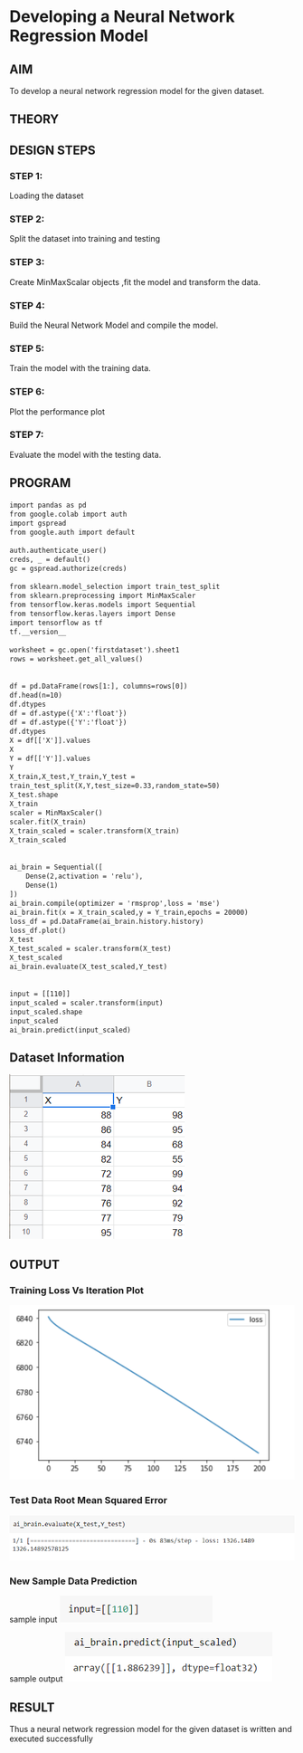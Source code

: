 # Developing a Neural Network Regression Model

## AIM

To develop a neural network regression model for the given dataset.

## THEORY


## DESIGN STEPS

### STEP 1:

Loading the dataset

### STEP 2:

Split the dataset into training and testing

### STEP 3:

Create MinMaxScalar objects ,fit the model and transform the data.

### STEP 4:

Build the Neural Network Model and compile the model.

### STEP 5:

Train the model with the training data.

### STEP 6:

Plot the performance plot

### STEP 7:

Evaluate the model with the testing data.

## PROGRAM
``` python3
import pandas as pd
from google.colab import auth
import gspread
from google.auth import default

auth.authenticate_user()
creds, _ = default()
gc = gspread.authorize(creds)

from sklearn.model_selection import train_test_split
from sklearn.preprocessing import MinMaxScaler
from tensorflow.keras.models import Sequential
from tensorflow.keras.layers import Dense
import tensorflow as tf
tf.__version__

worksheet = gc.open('firstdataset').sheet1
rows = worksheet.get_all_values()


df = pd.DataFrame(rows[1:], columns=rows[0])
df.head(n=10)
df.dtypes
df = df.astype({'X':'float'})
df = df.astype({'Y':'float'})
df.dtypes
X = df[['X']].values
X
Y = df[['Y']].values
Y
X_train,X_test,Y_train,Y_test = train_test_split(X,Y,test_size=0.33,random_state=50)
X_test.shape
X_train
scaler = MinMaxScaler()
scaler.fit(X_train)
X_train_scaled = scaler.transform(X_train)
X_train_scaled


ai_brain = Sequential([
    Dense(2,activation = 'relu'),
    Dense(1)
])
ai_brain.compile(optimizer = 'rmsprop',loss = 'mse')
ai_brain.fit(x = X_train_scaled,y = Y_train,epochs = 20000)
loss_df = pd.DataFrame(ai_brain.history.history)
loss_df.plot()
X_test
X_test_scaled = scaler.transform(X_test)
X_test_scaled
ai_brain.evaluate(X_test_scaled,Y_test)


input = [[110]]
input_scaled = scaler.transform(input)
input_scaled.shape
input_scaled
ai_brain.predict(input_scaled)

```
## Dataset Information

![image](input.png)

## OUTPUT

### Training Loss Vs Iteration Plot

![image](output.png)

### Test Data Root Mean Squared Error

![image](3.png)

### New Sample Data Prediction

sample input
![image](2.png)

sample output
![image](1.png)

## RESULT
Thus a neural network regression model for the given dataset is written and executed successfully
